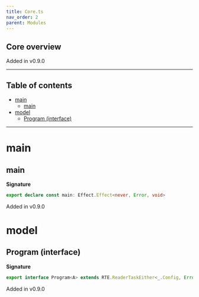 ```yaml
---
title: Core.ts
nav_order: 2
parent: Modules
---
```


## Core overview

Added in v0.9.0

---

<h2 class="text-delta">Table of contents</h2>

- [main](#main)
  - [main](#main-1)
- [model](#model)
  - [Program (interface)](#program-interface)

---

# main

## main

**Signature**

```ts
export declare const main: Effect.Effect<never, Error, void>
```

Added in v0.9.0

# model

## Program (interface)

**Signature**

```ts
export interface Program<A> extends RTE.ReaderTaskEither<_.Config, Error, A> {}
```

Added in v0.9.0
